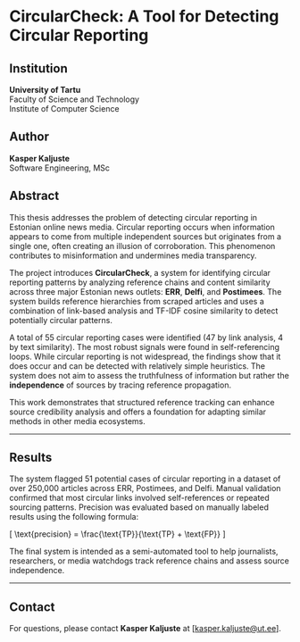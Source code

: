 
# CircularCheck: A Tool for Detecting Circular Reporting

## Institution

**University of Tartu**  
Faculty of Science and Technology  
Institute of Computer Science  

## Author

**Kasper Kaljuste**  
Software Engineering, MSc

## Abstract

This thesis addresses the problem of detecting circular reporting in Estonian online news media. Circular reporting occurs when information appears to come from multiple independent sources but originates from a single one, often creating an illusion of corroboration. This phenomenon contributes to misinformation and undermines media transparency. 

The project introduces **CircularCheck**, a system for identifying circular reporting patterns by analyzing reference chains and content similarity across three major Estonian news outlets: **ERR**, **Delfi**, and **Postimees**. The system builds reference hierarchies from scraped articles and uses a combination of link-based analysis and TF-IDF cosine similarity to detect potentially circular patterns.

A total of 55 circular reporting cases were identified (47 by link analysis, 4 by text similarity). The most robust signals were found in self-referencing loops. While circular reporting is not widespread, the findings show that it does occur and can be detected with relatively simple heuristics. The system does not aim to assess the truthfulness of information but rather the **independence** of sources by tracing reference propagation.

This work demonstrates that structured reference tracking can enhance source credibility analysis and offers a foundation for adapting similar methods in other media ecosystems.

---

## Results

The system flagged 51 potential cases of circular reporting in a dataset of over 250,000 articles across ERR, Postimees, and Delfi. Manual validation confirmed that most circular links involved self-references or repeated sourcing patterns. Precision was evaluated based on manually labeled results using the following formula:

\[
\text{precision} = \frac{\text{TP}}{\text{TP} + \text{FP}}
\]

The final system is intended as a semi-automated tool to help journalists, researchers, or media watchdogs track reference chains and assess source independence.

---

## Contact

For questions, please contact **Kasper Kaljuste** at [kasper.kaljuste@ut.ee].
